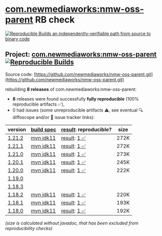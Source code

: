 [com.newmediaworks:nmw-oss-parent](https://central.sonatype.com/artifact/com.newmediaworks/nmw-oss-parent/versions) RB check
=======

[![Reproducible Builds](https://reproducible-builds.org/images/logos/rb.svg) an independently-verifiable path from source to binary code](https://reproducible-builds.org/)

## Project: [com.newmediaworks:nmw-oss-parent](https://central.sonatype.com/artifact/com.newmediaworks/nmw-oss-parent/versions) [![Reproducible Builds](https://img.shields.io/endpoint?url=https://raw.githubusercontent.com/jvm-repo-rebuild/reproducible-central/master/content/com/newmediaworks/nmw-oss-parent/badge.json)](https://github.com/jvm-repo-rebuild/reproducible-central/blob/master/content/com/newmediaworks/nmw-oss-parent/README.md)

Source code: [https://github.com/newmediaworks/nmw-oss-parent.git](https://github.com/newmediaworks/nmw-oss-parent.git)

rebuilding **8 releases** of com.newmediaworks:nmw-oss-parent:
- **8** releases were found successfully **fully reproducible** (100% reproducible artifacts :white_check_mark:),
- 0 had issues (some unreproducible artifacts :warning:, see eventual :mag: diffoscope and/or :memo: issue tracker links):

| version | [build spec](/BUILDSPEC.md) | [result](https://reproducible-builds.org/docs/jvm/): reproducible? | size |
| -- | --------- | ------ | -- |
| [1.21.2](https://central.sonatype.com/artifact/com.newmediaworks/nmw-oss-parent/1.21.2/pom) | [mvn jdk11](nmw-oss-parent-1.21.2.buildspec) | [result](nmw-oss-parent-1.21.2.buildinfo): [1 :white_check_mark: ](nmw-oss-parent-1.21.2.buildcompare) | 272K |
| [1.21.1](https://central.sonatype.com/artifact/com.newmediaworks/nmw-oss-parent/1.21.1/pom) | [mvn jdk11](nmw-oss-parent-1.21.1.buildspec) | [result](nmw-oss-parent-1.21.1.buildinfo): [1 :white_check_mark: ](nmw-oss-parent-1.21.1.buildcompare) | 272K |
| [1.21.0](https://central.sonatype.com/artifact/com.newmediaworks/nmw-oss-parent/1.21.0/pom) | [mvn jdk11](nmw-oss-parent-1.21.0.buildspec) | [result](nmw-oss-parent-1.21.0.buildinfo): [1 :white_check_mark: ](nmw-oss-parent-1.21.0.buildcompare) | 273K |
| [1.20.1](https://central.sonatype.com/artifact/com.newmediaworks/nmw-oss-parent/1.20.1/pom) | [mvn jdk11](nmw-oss-parent-1.20.1.buildspec) | [result](nmw-oss-parent-1.20.1.buildinfo): [1 :white_check_mark: ](nmw-oss-parent-1.20.1.buildcompare) | 245K |
| [1.20.0](https://central.sonatype.com/artifact/com.newmediaworks/nmw-oss-parent/1.20.0/pom) | [mvn jdk11](nmw-oss-parent-1.20.0.buildspec) | [result](nmw-oss-parent-1.20.0.buildinfo): [1 :white_check_mark: ](nmw-oss-parent-1.20.0.buildcompare) | 222K |
| [1.19.0](https://central.sonatype.com/artifact/com.newmediaworks/nmw-oss-parent/1.19.0/pom) | | | |
| [1.18.3](https://central.sonatype.com/artifact/com.newmediaworks/nmw-oss-parent/1.18.3/pom) | | | |
| [1.18.2](https://central.sonatype.com/artifact/com.newmediaworks/nmw-oss-parent/1.18.2/pom) | [mvn jdk11](nmw-oss-parent-1.18.2.buildspec) | [result](nmw-oss-parent-1.18.2.buildinfo): [1 :white_check_mark: ](nmw-oss-parent-1.18.2.buildcompare) | 220K |
| [1.18.1](https://central.sonatype.com/artifact/com.newmediaworks/nmw-oss-parent/1.18.1/pom) | [mvn jdk11](nmw-oss-parent-1.18.1.buildspec) | [result](nmw-oss-parent-1.18.1.buildinfo): [1 :white_check_mark: ](nmw-oss-parent-1.18.1.buildcompare) | 193K |
| [1.18.0](https://central.sonatype.com/artifact/com.newmediaworks/nmw-oss-parent/1.18.0/pom) | [mvn jdk11](nmw-oss-parent-1.18.0.buildspec) | [result](nmw-oss-parent-1.18.0.buildinfo): [1 :white_check_mark: ](nmw-oss-parent-1.18.0.buildcompare) | 192K |

<i>(size is calculated without javadoc, that has been excluded from reproducibility checks)</i>
